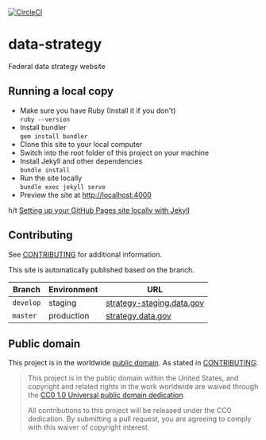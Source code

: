 [![CircleCI](https://circleci.com/gh/GSA/data-strategy.svg?style=svg)](https://circleci.com/gh/GSA/data-strategy)

# data-strategy
Federal data strategy website

## Running a local copy
* Make sure you have Ruby (Install it if you don't)  
```ruby --version```
* Install bundler  
```gem install bundler```
* Clone this site to your local computer
* Switch into the root folder of this project on your machine
* Install Jekyll and other dependencies  
```bundle install```
* Run the site locally  
```bundle exec jekyll serve```
* Preview the site at [http://localhost:4000](http://localhost:4000)

h/t [Setting up your GitHub Pages site locally with Jekyll](https://help.github.com/en/articles/setting-up-your-github-pages-site-locally-with-jekyll)


## Contributing

See [CONTRIBUTING](CONTRIBUTING.md) for additional information.

This site is automatically published based on the branch.

Branch    | Environment | URL
------    | ----------- | ---
`develop` | staging     | [strategy-staging.data.gov](https://strategy-staging.data.gov/)
`master`  | production  | [strategy.data.gov](https://strategy.data.gov/)


## Public domain

This project is in the worldwide [public domain](LICENSE.md). As stated in [CONTRIBUTING](CONTRIBUTING.md):

> This project is in the public domain within the United States, and copyright and related rights in the work worldwide are waived through the [CC0 1.0 Universal public domain dedication](https://creativecommons.org/publicdomain/zero/1.0/).
>
> All contributions to this project will be released under the CC0 dedication. By submitting a pull request, you are agreeing to comply with this waiver of copyright interest.
